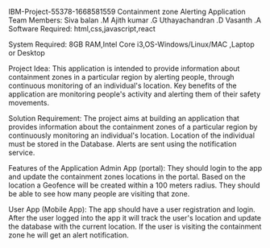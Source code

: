 
IBM-Project-55378-1668581559
Containment zone Alerting Application
Team Members:
         Siva balan .M
         Ajith kumar .G
         Uthayachandran .D
         Vasanth .A
Software Required:
html,css,javascript,react

System Required:
8GB RAM,Intel Core i3,OS-Windows/Linux/MAC ,Laptop or Desktop

Project Idea:
This application is intended to provide information about containment zones in a particular region by alerting people, through continuous monitoring of an individual's location. Key benefits of the application are monitoring people's activity and alerting them of their safety movements.

Solution Requirement:
The project aims at building an application that provides information about the containment zones of a particular region by continuously monitoring an individual's location. Location of the individual must be stored in the Database. Alerts are sent using the notification service.

Features of the Application
Admin App (portal):
They should login to the app and update the containment zones locations in the portal. Based on the location a Geofence will be created within a 100 meters radius. They should be able to see how many people are visiting that zone.

User App (Mobile App):
The app should have a user registration and login. After the user logged into the app it will track the user's location and update the database with the current location. If the user is visiting the containment zone he will get an alert notification.
